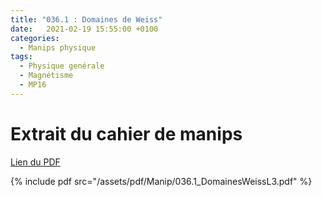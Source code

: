 ```yaml
---
title: "036.1 : Domaines de Weiss"
date:   2021-02-19 15:55:00 +0100
categories:
  - Manips physique
tags:
  - Physique genérale
  - Magnétisme
  - MP16
---
```


# Extrait du cahier de manips

[Lien du PDF](/assets/pdf/Manip/036.1_DomainesWeissL3.pdf)

{% include pdf src="/assets/pdf/Manip/036.1_DomainesWeissL3.pdf" %}
